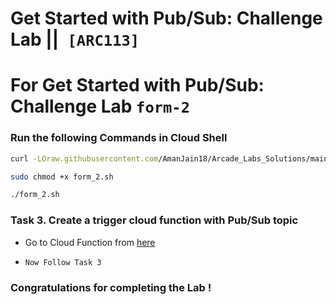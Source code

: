 # Get Started with Pub/Sub: Challenge Lab ||` [ARC113]`

# For Get Started with Pub/Sub: Challenge Lab `form-2`

### Run the following Commands in Cloud Shell

```bash
curl -LOraw.githubusercontent.com/AmanJain18/Arcade_Labs_Solutions/main/Get%20Started%20with%20PubSub%20Challenge%20Lab/form_2.sh

sudo chmod +x form_2.sh

./form_2.sh
```

### Task 3. Create a trigger cloud function with Pub/Sub topic

* Go to Cloud Function from [here](https://console.cloud.google.com/functions/add)

* `Now Follow Task 3`

### Congratulations for completing the Lab !
